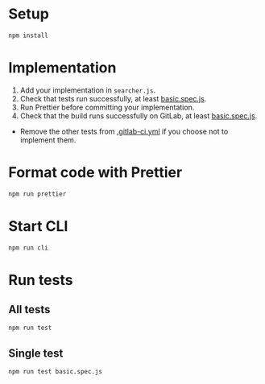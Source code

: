 # Setup

```bash
npm install
```

# Implementation

1. Add your implementation in `searcher.js`.
2. Check that tests run successfully, at least [basic.spec.js](basic.spec.js).
3. Run Prettier before committing your implementation.
4. Check that the build runs successfully on GitLab, at least [basic.spec.js](basic.spec.js).
  * Remove the other tests from [.gitlab-ci.yml](.gitlab-ci.yml) if you choose not to implement them.

# Format code with Prettier

```bash
npm run prettier
```

# Start CLI

```bash
npm run cli
```

# Run tests

## All tests

```bash
npm run test
```

## Single test

```bash
npm run test basic.spec.js
```
